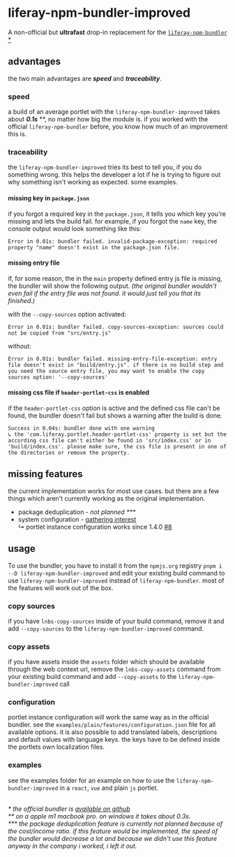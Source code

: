 # liferay-npm-bundler-improved

A non-official but **ultrafast** drop-in replacement for the
[`liferay-npm-bundler` \*](https://www.npmjs.com/package/liferay-npm-bundler)

## advantages

the two main advantages are _**speed**_ and _**traceability**_.

### speed

a build of an average portlet with the `liferay-npm-bundler-improved` takes about **_0.1s_** \*\*, no matter how big the
module is. if you worked with the official `liferay-npm-bundler` before, you know how much of an improvement this is.

### traceability

the `liferay-npm-bundler-improved` tries its best to tell you, if you do something wrong. this helps the developer a
lot if he is trying to figure out why something isn't working as expected. some examples.

#### missing key in `package.json`

if you forgot a required key in the `package.json`, it tells you which key you're missing and lets the build fail.
for example, if you forgot the `name` key, the console output would look something like this:

```
Error in 0.01s: bundler failed. invalid-package-exception: required property "name" doesn't exist in the package.json file.
```

#### missing entry file

if, for some reason, the in the `main` property defined entry js file is missing, the bundler will show the following
output. _(the original bundler wouldn't even fail if the entry file was not found. it would just tell you that its
finished.)_

with the `--copy-sources` option activated:

```
Error in 0.01s: bundler failed. copy-sources-exception: sources could not be copied from "src/entry.js"
```

without:

```
Error in 0.01s: bundler failed. missing-entry-file-exception: entry file doesn't exist in "build/entry.js". if there is no build step and you need the source entry file, you may want to enable the copy sources option: '--copy-sources'
```

#### missing css file if `header-portlet-css` is enabled

if the `header-portlet-css` option is active and the defined css file can't be found, the bundler doesn't fail but shows
a warning after the build is done.

```
Success in 0.04s: bundler done with one warning
↳ the 'com.liferay.portlet.header-portlet-css' property is set but the according css file can't either be found in 'src/index.css' or in 'build/index.css'. please make sure, the css file is present in one of the directories or remove the property.
```

## missing features

the current implementation works for most use cases. but there are a few things which aren't currently working as the
original implementation.

- package deduplication - _not planned \*\*\*_
- system configuration - [gathering interest](https://github.com/jwanner83/liferay-npm-bundler-improved/issues/55) \
  ↳ portlet instance configuration works since 1.4.0 [#8](https://github.com/jwanner83/liferay-npm-bundler-improved/issues/8)

## usage

To use the bundler, you have to install it from the `npmjs.org` registry `pnpm i --D liferay-npm-bundler-improved`
and edit your existing build command to use `liferay-npm-bundler-improved` instead of `liferay-npm-bundler`. most of the
features will work out of the box.

### copy sources

if you have `lnbs-copy-sources` inside of your build command, remove it and add `--copy-sources` to the
`liferay-npm-bundler-improved` command.

### copy assets

if you have assets inside the `assets` folder which should be available through the web context url, remove the
`lnbs-copy-assets` command from your existing build command and add `--copy-assets` to the
`liferay-npm-bundler-improved` call

### configuration
portlet instance configuration will work the same way as in the official bundler. see the `examples/plain/features/configuration.json` 
file for all available options. it is also possible to add translated labels, descriptions and default values with 
language keys. the keys have to be defined inside the portlets own localization files. 

### examples

see the examples folder for an example on how to use the `liferay-npm-bundler-improved` in a `react`, `vue` and plain `js`
portlet.

\
_\* the official bundler is
[available on github](https://github.com/liferay/liferay-frontend-projects/tree/master/projects/js-toolkit/packages/npm-bundler)_
<br>
_\*\* on a apple m1 macbook pro. on windows it takes about 0.3s._<br>
_\*\*\* the package deduplication feature is currently not planned because of the cost/income ratio. if this feature would be
implemented, the speed of the bundler would decrease a lot and because we didn't use this feature anyway in the company
i worked, i left it out._
